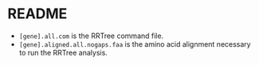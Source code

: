 # README
  - <code>[gene].all.com</code> is the RRTree command file.
  - <code>[gene].aligned.all.nogaps.faa</code> is the amino acid alignment necessary to run the RRTree analysis.
